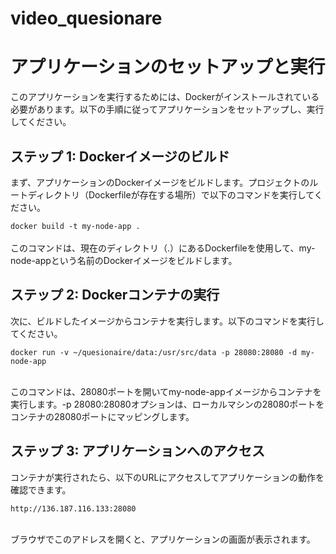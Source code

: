 # video_quesionare

# アプリケーションのセットアップと実行
このアプリケーションを実行するためには、Dockerがインストールされている必要があります。以下の手順に従ってアプリケーションをセットアップし、実行してください。

## ステップ 1: Dockerイメージのビルド
まず、アプリケーションのDockerイメージをビルドします。プロジェクトのルートディレクトリ（Dockerfileが存在する場所）で以下のコマンドを実行してください。

```docker build -t my-node-app .```  <br><br>
このコマンドは、現在のディレクトリ（.）にあるDockerfileを使用して、my-node-appという名前のDockerイメージをビルドします。

## ステップ 2: Dockerコンテナの実行
次に、ビルドしたイメージからコンテナを実行します。以下のコマンドを実行してください。


```docker run -v ~/quesionaire/data:/usr/src/data -p 28080:28080 -d my-node-app```  <br><br>

このコマンドは、28080ポートを開いてmy-node-appイメージからコンテナを実行します。-p 28080:28080オプションは、ローカルマシンの28080ポートをコンテナの28080ポートにマッピングします。

## ステップ 3: アプリケーションへのアクセス
コンテナが実行されたら、以下のURLにアクセスしてアプリケーションの動作を確認できます。

```http://136.187.116.133:28080```  <br><br>

ブラウザでこのアドレスを開くと、アプリケーションの画面が表示されます。

